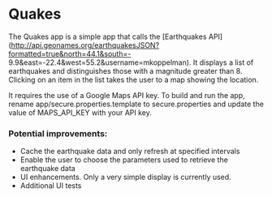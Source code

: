 # Quakes

The Quakes app is a simple app that calls the [Earthquakes API](http://api.geonames.org/earthquakesJSON?formatted=true&north=44.1&south=-
9.9&east=-22.4&west=55.2&username=mkoppelman). It displays a list of earthquakes and distinguishes those with a magnitude greater than 8. Clicking on an item in the list takes the user to a map showing the location.

It requires the use of a Google Maps API key. To build and run the app, rename app/secure.properties.template to secure.properties and update the value of MAPS_API_KEY with your API key.

### Potential improvements:
- Cache the earthquake data and only refresh at specified intervals
- Enable the user to choose the parameters used to retrieve the earthquake data
- UI enhancements. Only a very simple display is currently used.
- Additional UI tests